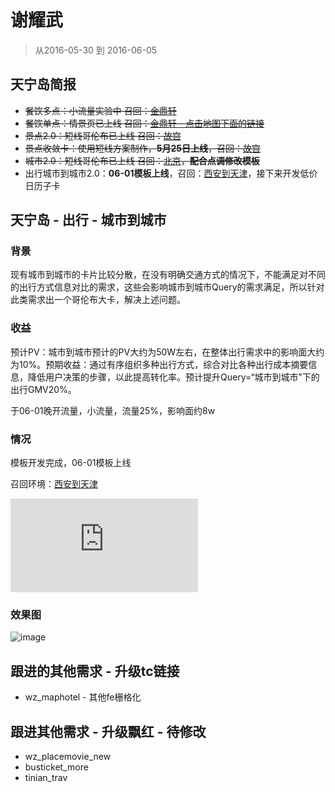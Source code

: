 # 谢耀武

> 从2016-05-30 到 2016-06-05

## 天宁岛简报

* ~~餐饮多点：小流量实验中 召回：[金鼎轩](http://m.baidu.com/s?word=%E9%87%91%E9%BC%8E%E8%BD%A9&sid=104904)~~
* ~~餐饮单点：情景页已上线 召回：[金鼎轩 - 点击地图下面的链接](http://m.baidu.com/s?word=%E9%87%91%E9%BC%8E%E8%BD%A9&sid=104904)~~
* ~~景点2.0：短线哥伦布已上线 召回：[故宫](https://m.baidu.com/s?word=故宫&sid=104213)~~
* ~~景点收敛卡：使用短线方案制作，**5月25日上线**，召回：[故宫](https://m.baidu.com/ssid=fb07416b373367756361733f09/s?word=%E6%95%85%E5%AE%AB&sid=106555)~~
* ~~城市2.0：短线哥伦布已上线 召回：[北京](https://m.baidu.com/s?word=北京)，**配合点调修改模板**~~
* 出行城市到城市2.0：**06-01模板上线**，召回：[西安到天津](https://m.baidu.com/s?word=%E8%A5%BF%E5%AE%89%E5%88%B0%E5%A4%A9%E6%B4%A5&sid=106761)，接下来开发低价日历子卡

## 天宁岛 - 出行 - 城市到城市

### 背景

现有城市到城市的卡片比较分散，在没有明确交通方式的情况下，不能满足对不同的出行方式信息对比的需求，这些会影响城市到城市Query的需求满足，所以针对此类需求出一个哥伦布大卡，解决上述问题。

### 收益

预计PV：城市到城市预计的PV大约为50W左右，在整体出行需求中的影响面大约为10%。预期收益：通过有序组织多种出行方式，综合对比各种出行成本摘要信息，降低用户决策的步骤，以此提高转化率。预计提升Query=“城市到城市”下的出行GMV20%。

于06-01晚开流量，小流量，流量25%，影响面约8w

### 情况

模板开发完成，06-01模板上线

召回环境：[西安到天津](https://m.baidu.com/s?word=%E8%A5%BF%E5%AE%89%E5%88%B0%E5%A4%A9%E6%B4%A5&sid=106761) 

![img](http://s.jiathis.com/qrcode.php?url=https%3A%2F%2Fm.baidu.com%2Fs%3Fword%3D%25E8%25A5%25BF%25E5%25AE%2589%25E5%2588%25B0%25E5%25A4%25A9%25E6%25B4%25A5%26sid%3D106761)

### 效果图

![image](http://gitlab.baidu.com/psfe/ala-weeklyreport/uploads/58f5051ce7bc7dd49eced7b503123f1d/image.png)


## 跟进的其他需求 - 升级tc链接

* wz_maphotel - 其他fe栅格化

## 跟进其他需求 - 升级飘红 - 待修改

* wz_placemovie_new
* busticket_more
* tinian_trav

